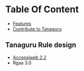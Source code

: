 # Table Of Content
* [Features](https://github.com/Tanaguru/Tanaguru/wiki#features)
* [Contribute to Tanaguru](https://github.com/Tanaguru/Tanaguru/wiki#contribute-to-tanaguru-using-git-and-github)
## Tanaguru Rule design
* [Accessiweb 2.2](https://github.com/Tanaguru/Tanaguru-rules-AccessiWeb-2.2-doc/wiki)
* Rgaa 3.0